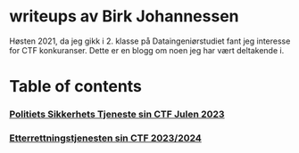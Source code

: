 # writeups av Birk Johannessen

Høsten 2021, da jeg gikk i 2. klasse på Dataingeniørstudiet fant jeg interesse for CTF konkuranser. Dette er en blogg om noen jeg har vært deltakende i.

# Table of contents

### [Politiets Sikkerhets Tjeneste sin CTF Julen 2023](https://github.com/birkjohannessen/Writeups/p26e-julekalender-2023/README.md)

### [Etterrettningstjenesten sin CTF 2023/2024](https://github.com/birkjohannessen/Writeups/cybertalent23/README.md)
